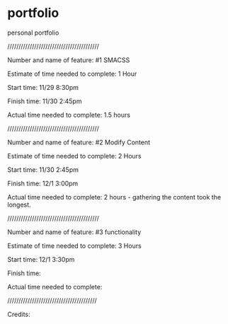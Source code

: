 # portfolio
personal portfolio

/////////////////////////////////////////

Number and name of feature: #1 SMACSS 

Estimate of time needed to complete: 1 Hour

Start time: 11/29 8:30pm

Finish time: 11/30 2:45pm

Actual time needed to complete: 1.5 hours

/////////////////////////////////////////

Number and name of feature: #2 Modify Content

Estimate of time needed to complete: 2 Hours

Start time: 11/30 2:45pm

Finish time: 12/1 3:00pm

Actual time needed to complete: 2 hours - gathering the content took the longest.

/////////////////////////////////////////

Number and name of feature: #3 functionality

Estimate of time needed to complete: 3 Hours

Start time: 12/1 3:30pm

Finish time:

Actual time needed to complete:

////////////////////////////////////////

Credits:

<!-- Images:

Photos by rawpixel on Unsplash

Photo by Enrico Mantegazza on Unsplash

Photo by Debby Hudson on Unsplash

Photo by Scott Webb on Unsplash
 -->